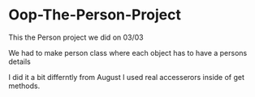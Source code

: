 # Oop-The-Person-Project
This the Person project we did on 03/03 

We had to make person class where each object has to have a persons details

I did it a bit differntly from August I used real accesserors inside of get methods.


